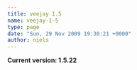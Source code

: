 ```yaml
---
title: veejay 1.5
name: veejay-1-5
type: page
date: "Sun, 29 Nov 2009 19:30:21 +0000"
author: niels
---
```

**Current version: 1.5.22**